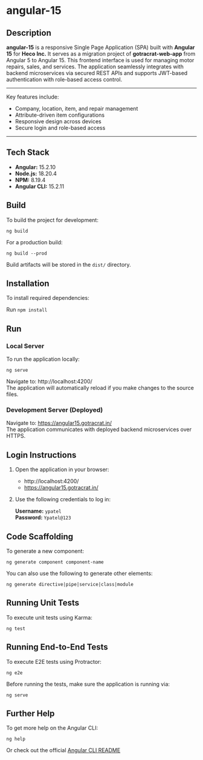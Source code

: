 # angular-15

## Description

**angular-15** is a responsive Single Page Application (SPA) built with **Angular 15** for **Heco Inc.** It serves as a migration project of **gotracrat-web-app** from Angular 5 to Angular 15. This frontend interface is used for managing motor repairs, sales, and services. The application seamlessly integrates with backend microservices via secured REST APIs and supports JWT-based authentication with role-based access control.

---

Key features include:
- Company, location, item, and repair management
- Attribute-driven item configurations
- Responsive design across devices
- Secure login and role-based access

---

## Tech Stack

- **Angular:** 15.2.10  
- **Node.js:** 18.20.4  
- **NPM:** 8.19.4  
- **Angular CLI:** 15.2.11

## Build

To build the project for development:

`ng build`

For a production build:

`ng build --prod`

Build artifacts will be stored in the `dist/` directory.

## Installation

To install required dependencies:

Run `npm install`

## Run

### Local Server

To run the application locally:

`ng serve`

Navigate to: http://localhost:4200/  
The application will automatically reload if you make changes to the source files.

### Development Server (Deployed)

Navigate to: https://angular15.gotracrat.in/  
The application communicates with deployed backend microservices over HTTPS.

## Login Instructions

1. Open the application in your browser:
   - http://localhost:4200/
   - https://angular15.gotracrat.in/

2. Use the following credentials to log in:

   **Username:** `ypatel`  
   **Password:** `Ypatel@123`

## Code Scaffolding

To generate a new component:

`ng generate component component-name`

You can also use the following to generate other elements:

`ng generate directive|pipe|service|class|module`

## Running Unit Tests

To execute unit tests using Karma:

`ng test`

## Running End-to-End Tests

To execute E2E tests using Protractor:

`ng e2e`

Before running the tests, make sure the application is running via:

`ng serve`

## Further Help

To get more help on the Angular CLI:

`ng help`

Or check out the official [Angular CLI README](https://github.com/angular/angular-cli)